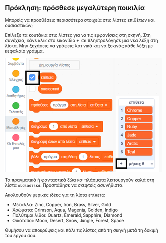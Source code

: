 ## Πρόκληση: πρόσθεσε μεγαλύτερη ποικιλία

Μπορείς να προσθέσεις περισσότερα στοιχεία στις λίστες επιθέτων και ουσιαστικών;

Επίλεξε τα κουτάκια στις λίστες για να τις εμφανίσεις στη σκηνή. Στη συνέχεια, κάνε κλικ στο εικονίδιο **+** και πληκτρολόγησε μια νέα λέξη στη λίστα. Μην ξεχάσεις να γράφεις λατινικά και να ξεκινάς κάθε λέξη με κεφαλαίο γράμμα.

![screenshot](images/usernames-add.png)

Τα πραγματικά ή φανταστικά ζώα και πλάσματα λειτουργούν καλά στη λίστα `ουσιαστικά`. Προσπάθησε να σκεφτείς ασυνήθιστα.

Ακολουθούν μερικές ιδέες για τη λίστα `επίθετα`:

+ Μέταλλα: Zinc, Copper, Iron, Brass, Silver, Gold
+ Χρώματα: Crimson, Aqua, Magenta, Golden, Indigo
+ Πολύτιμοι λίθοι: Quartz, Emerald, Sapphire, Diamond
+ Οικότοποι: Moon, Desert, Snow, Jungle, Forest, Space

Θυμήσου να αποκρύψεις και πάλι τις λίστες από τη σκηνή μετά τη δοκιμή του έργου σου.